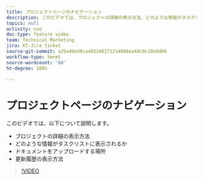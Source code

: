 ```yaml
---
title: プロジェクトページのナビゲーション
description: このビデオでは、プロジェクトの詳細の表示方法、どのような情報がタスクリストに表示されるか、ドキュメントをアップロードする場所、更新履歴の表示方法について説明します
topics: null
activity: use
doc-type: feature video
team: Technical Marketing
jira: KT-Jira ticket
source-git-commit: a25a49e59ca483246271214886ea4dc9c10e8d66
workflow-type: tm+mt
source-wordcount: '68'
ht-degree: 100%

---
```


# プロジェクトページのナビゲーション

このビデオでは、以下について説明します。

* プロジェクトの詳細の表示方法
* どのような情報がタスクリストに表示されるか
* ドキュメントをアップロードする場所
* 更新履歴の表示方法

>[!VIDEO](https://video.tv.adobe.com/v/335085/?quality=12&learn=on)
